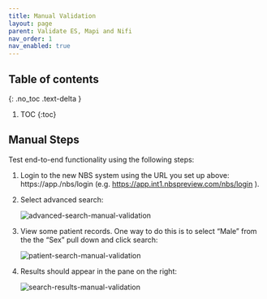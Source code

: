 ```yaml
---
title: Manual Validation
layout: page
parent: Validate ES, Mapi and Nifi
nav_order: 1
nav_enabled: true
---
```


## Table of contents
{: .no_toc .text-delta }

1. TOC
{:toc}

## Manual Steps
Test end-to-end functionality using the following steps:

1. Login to the new NBS system using the URL you set up above: https://app.<exampledomain>/nbs/login (e.g. https://app.int1.nbspreview.com/nbs/login ).
2. Select advanced search:

   ![advanced-search-manual-validation](/just-the-doc/docs/3_base_application/images/manual-validation-1.png)
3. View some patient records. One way to do this is to select “Male” from the the “Sex” pull down and click search:

   ![patient-search-manual-validation](/just-the-doc/docs/3_base_application/images/manual-validation-2.png)
4. Results should appear in the pane on the right:

   ![search-results-manual-validation](/just-the-doc/docs/3_base_application/images/manual-validation-3.png)
